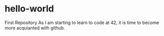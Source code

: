 # hello-world
First Repository
As I am starting to learn to code at 42, it is time to become more acquianted with github.
